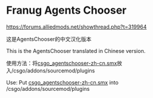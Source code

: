 # Franug Agents Chooser

https://forums.alliedmods.net/showthread.php?t=319964

这是AgentsChooser的中文汉化版本

This is the AgentsChooser translated in Chinese version.

使用方法：将[csgo_agentschooser-zh-cn.smx]放入/csgo/addons/sourcemod/plugins

[csgo_agentschooser-zh-cn.smx]:https://github.com/yaalyy/Franug-AgentsChooser/blob/master/csgo_agentschooser-zh-cn.smx
Use: Put [csgo_agentschooser-zh-cn.smx] into /csgo/addons/sourcemod/plugins
